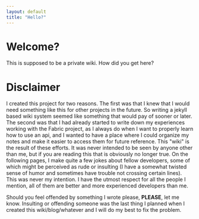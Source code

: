 ```yaml
---
layout: default
title: "Hello?"
---
```


# Welcome?

This is supposed to be a private wiki. How did you get here?

# Disclaimer

I created this project for two reasons. The first was that I knew that I would need something like this for other projects in the future. So writing a jekyll based wiki system seemed like something that would pay of sooner or later. The second was that I had already started to write down my experiences working with the Fabric project, as I always do when I want to properly learn how to use an api, and I wanted to have a place where I could organize my notes and make it easier to access them for future reference. This "wiki" is the result of these efforts. It was never intended to be seen by anyone other than me, but if you are reading this that is obviously no longer true.
On the following pages, I make quite a few jokes about fellow developers, some of which might be perceived as rude or insulting (I have a somewhat twisted sense of humor and sometimes have trouble not crossing certain lines). This was never my intention. I have the utmost respect for all the people I mention, all of them are better and more experienced developers than me.

Should you feel offended by something I wrote please, **PLEASE**, let me know. Insulting or offending someone was the last thing I planned when I created this wiki/blog/whatever and I will do my best to fix the problem.